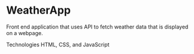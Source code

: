 ﻿# WeatherApp

Front end application that uses API to fetch weather data that is displayed on a webpage. 

Technologies
HTML, CSS, and JavaScript
